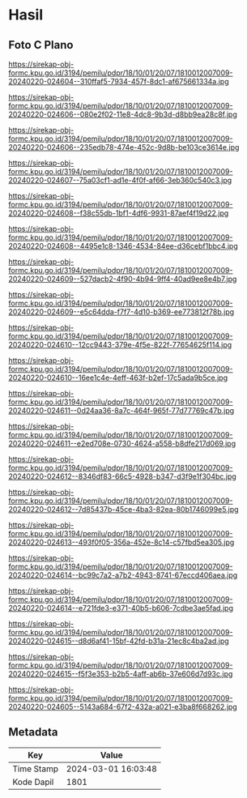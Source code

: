# Hasil

## Foto C Plano

https://sirekap-obj-formc.kpu.go.id/3194/pemilu/pdpr/18/10/01/20/07/1810012007009-20240220-024604--310ffaf5-7934-457f-8dc1-af675661334a.jpg

https://sirekap-obj-formc.kpu.go.id/3194/pemilu/pdpr/18/10/01/20/07/1810012007009-20240220-024606--080e2f02-11e8-4dc8-9b3d-d8bb9ea28c8f.jpg

https://sirekap-obj-formc.kpu.go.id/3194/pemilu/pdpr/18/10/01/20/07/1810012007009-20240220-024606--235edb78-474e-452c-9d8b-be103ce3614e.jpg

https://sirekap-obj-formc.kpu.go.id/3194/pemilu/pdpr/18/10/01/20/07/1810012007009-20240220-024607--75a03cf1-ad1e-4f0f-af66-3eb360c540c3.jpg

https://sirekap-obj-formc.kpu.go.id/3194/pemilu/pdpr/18/10/01/20/07/1810012007009-20240220-024608--f38c55db-1bf1-4df6-9931-87aef4f19d22.jpg

https://sirekap-obj-formc.kpu.go.id/3194/pemilu/pdpr/18/10/01/20/07/1810012007009-20240220-024608--4495e1c8-1346-4534-84ee-d36cebf1bbc4.jpg

https://sirekap-obj-formc.kpu.go.id/3194/pemilu/pdpr/18/10/01/20/07/1810012007009-20240220-024609--527dacb2-4f90-4b94-9ff4-40ad9ee8e4b7.jpg

https://sirekap-obj-formc.kpu.go.id/3194/pemilu/pdpr/18/10/01/20/07/1810012007009-20240220-024609--e5c64dda-f7f7-4d10-b369-ee773812f78b.jpg

https://sirekap-obj-formc.kpu.go.id/3194/pemilu/pdpr/18/10/01/20/07/1810012007009-20240220-024610--12cc9443-379e-4f5e-822f-77654625f114.jpg

https://sirekap-obj-formc.kpu.go.id/3194/pemilu/pdpr/18/10/01/20/07/1810012007009-20240220-024610--16ee1c4e-4eff-463f-b2ef-17c5ada9b5ce.jpg

https://sirekap-obj-formc.kpu.go.id/3194/pemilu/pdpr/18/10/01/20/07/1810012007009-20240220-024611--0d24aa36-8a7c-464f-965f-77d77769c47b.jpg

https://sirekap-obj-formc.kpu.go.id/3194/pemilu/pdpr/18/10/01/20/07/1810012007009-20240220-024611--e2ed708e-0730-4624-a558-b8dfe217d069.jpg

https://sirekap-obj-formc.kpu.go.id/3194/pemilu/pdpr/18/10/01/20/07/1810012007009-20240220-024612--8346df83-66c5-4928-b347-d3f9e1f304bc.jpg

https://sirekap-obj-formc.kpu.go.id/3194/pemilu/pdpr/18/10/01/20/07/1810012007009-20240220-024612--7d85437b-45ce-4ba3-82ea-80b1746099e5.jpg

https://sirekap-obj-formc.kpu.go.id/3194/pemilu/pdpr/18/10/01/20/07/1810012007009-20240220-024613--493f0f05-356a-452e-8c14-c57fbd5ea305.jpg

https://sirekap-obj-formc.kpu.go.id/3194/pemilu/pdpr/18/10/01/20/07/1810012007009-20240220-024614--bc99c7a2-a7b2-4943-8741-67eccd406aea.jpg

https://sirekap-obj-formc.kpu.go.id/3194/pemilu/pdpr/18/10/01/20/07/1810012007009-20240220-024614--e721fde3-e371-40b5-b606-7cdbe3ae5fad.jpg

https://sirekap-obj-formc.kpu.go.id/3194/pemilu/pdpr/18/10/01/20/07/1810012007009-20240220-024615--d8d6af41-15bf-42fd-b31a-21ec8c4ba2ad.jpg

https://sirekap-obj-formc.kpu.go.id/3194/pemilu/pdpr/18/10/01/20/07/1810012007009-20240220-024615--f5f3e353-b2b5-4aff-ab6b-37e606d7d93c.jpg

https://sirekap-obj-formc.kpu.go.id/3194/pemilu/pdpr/18/10/01/20/07/1810012007009-20240220-024605--5143a684-67f2-432a-a021-e3ba8f668262.jpg


## Metadata

| Key        | Value               |
| ---------- | ------------------- |
| Time Stamp | 2024-03-01 16:03:48 |
| Kode Dapil | 1801                |



